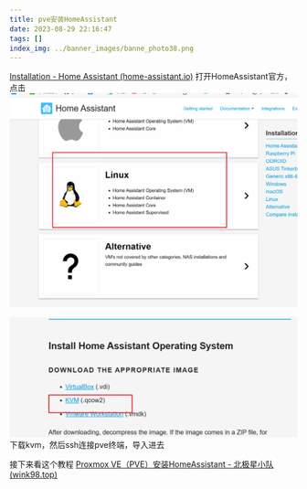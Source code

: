 ```yaml
---
title: pve安装HomeAssistant
date: 2023-08-29 22:16:47
tags: []
index_img: ../banner_images/banne_photo38.png
---
```


[Installation - Home Assistant (home-assistant.io)](https://www.home-assistant.io/installation/)
打开HomeAssistant官方，点击
![](Pasted%20image%2020230829221734.png)

![](Pasted%20image%2020230829221754.png)
下载kvm，然后ssh连接pve终端，导入进去

接下来看这个教程
[Proxmox VE（PVE）安装HomeAssistant - 北极星小队 (wink98.top)](http://blog.wink98.top/index.php/archives/222.html#:~:text=%E5%9B%9E%E5%88%B0pve%EF%BC%8C%E7%82%B9%E5%87%BB%E5%B7%A6%E4%BE%A7%E7%9A%84%E8%8A%82%E7%82%B9%EF%BC%88%E4%B8%8D%E6%98%AF%E8%99%9A%E6%8B%9F%E6%9C%BA%EF%BC%89%EF%BC%8C%E9%80%89%E6%8B%A9shell%20%E8%BE%93%E5%85%A5cd%20%2Ftmp%EF%BC%8Ccd%E5%88%B0tmp%E7%9B%AE%E5%BD%95%EF%BC%8C%E4%B9%9F%E5%B0%B1%E6%98%AF%E5%88%9A%E5%88%9A%E8%99%9A%E6%8B%9F%E6%9C%BA%E6%96%87%E4%BB%B6%E4%B8%8A%E4%BC%A0%E7%9A%84%E6%96%87%E4%BB%B6%E5%A4%B9%20%E8%BE%93%E5%85%A5%E5%AF%BC%E5%85%A5%E5%91%BD%E4%BB%A4qm%20importdisk%20101%20haos_ova-8.0.rc1.qcow2,local-lvm%2017%E3%80%81%E5%AF%BC%E5%85%A5%E5%AE%8C%E6%88%90%EF%BC%8C%E5%A6%82%E4%B8%8B%E5%9B%BE%E6%89%80%E7%A4%BA%EF%BC%8C%E5%8D%B3%E8%A1%A8%E7%A4%BA%E5%AF%BC%E5%85%A5%E6%88%90%E5%8A%9F%2018%E3%80%81%E6%B7%BB%E5%8A%A0%E7%A1%AC%E7%9B%98%EF%BC%8C%E7%82%B9%E5%87%BBpve%E5%B7%A6%E4%BE%A7%E6%96%B0%E5%BB%BA%E7%9A%84hassOS%E8%99%9A%E6%8B%9F%E6%9C%BA%EF%BC%8C%E5%9C%A8%E5%8F%B3%E4%BE%A7%E9%80%89%E6%8B%A9%E7%A1%AC%E4%BB%B6%EF%BC%8C%E4%BC%9A%E5%8F%91%E7%8E%B0%E5%87%BA%E7%8E%B0%E4%B8%80%E4%B8%AA%E6%9C%AA%E4%BD%BF%E7%94%A8%E7%9A%84%E7%A3%81%E7%9B%980%EF%BC%8C%E9%80%89%E6%8B%A9%E7%BC%96%E8%BE%91%EF%BC%8C%E9%BB%98%E8%AE%A4%E6%B7%BB%E5%8A%A0%E5%8D%B3%E5%8F%AF%2019%E3%80%81%E6%9B%B4%E6%94%B9%E5%BC%95%E5%AF%BC%E9%A1%BA%E5%BA%8F%EF%BC%8C%E5%90%AF%E7%94%A8%E7%A1%AC%E7%9B%98%E5%BC%95%E5%AF%BC%EF%BC%8C%E5%B9%B6%E5%B0%86%E5%85%B6%E6%8B%96%E8%87%B3%E9%A6%96%E4%BD%8D%2020%E3%80%81%E5%90%AF%E5%8A%A8hassOS%E8%99%9A%E6%8B%9F%E6%9C%BA%2021%E3%80%81%E7%AD%89%E5%BE%85%E7%B3%BB%E7%BB%9F%E6%9C%80%E5%90%8E%E5%AE%89%E8%A3%85%E5%AE%8C%E6%88%90%EF%BC%8C%E6%89%93%E5%BC%80%E7%BD%91%E9%A1%B5%E7%AB%AF%EF%BC%8C%E6%B5%8F%E8%A7%88%E5%99%A8%E9%87%8C%E9%9D%A2%E8%BE%93%E5%85%A5%E8%BF%99%E4%B8%AA%E7%BD%91%E5%9D%80%E5%B9%B6%E6%89%93%E5%BC%80%EF%BC%9A%20http%3A%2F%2Fhomeassistant.local%3A8123)


